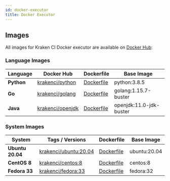 ```yaml
---
id: docker-executor
title: Docker Executor
---
```


## Images

All images for Kraken CI Docker executor are available on [Docker Hub](https://hub.docker.com/r/krakenci/):

### Language Images

| Language   | Docker Hub | Dockerfile | Base Image |
|------------|------------|------------|------------|
| **Python** | [krakenci/python](https://hub.docker.com/r/krakenci/python) | [Dockerfile](https://github.com/Kraken-CI/kraken/blob/master/base-images/docker-python.txt) | python:3.8.5 |
| **Go**     | [krakenci/golang](https://hub.docker.com/r/krakenci/golang) | [Dockerfile](https://github.com/Kraken-CI/kraken/blob/master/base-images/docker-go.txt) | golang:1.15.7-buster |
| **Java**   | [krakenci/openjdk](https://hub.docker.com/r/krakenci/openjdk) | [Dockerfile](https://github.com/Kraken-CI/kraken/blob/master/base-images/docker-openjdk.txt) | openjdk:11.0-jdk-buster |

### System Images

| System           | Tags / Versions     | Dockerfile | Base Image |
|------------------|---------------------|------------|------------|
| **Ubuntu 20.04** | [krakenci/ubuntu:20.04](https://hub.docker.com/r/krakenci/ubuntu) | [Dockerfile](https://github.com/Kraken-CI/kraken/blob/master/base-images/docker-ubuntu.txt) | ubuntu:20.04 |
| **CentOS 8**     | [krakenci/centos:8](https://hub.docker.com/r/krakenci/centos) | [Dockerfile](https://github.com/Kraken-CI/kraken/blob/master/base-images/docker-centos.txt) | centos:8 |
| **Fedora 33**    | [krakenci/fedora:33](https://hub.docker.com/r/krakenci/fedora) | [Dockerfile](https://github.com/Kraken-CI/kraken/blob/master/base-images/docker-fedora.txt) | fedora:32 |
